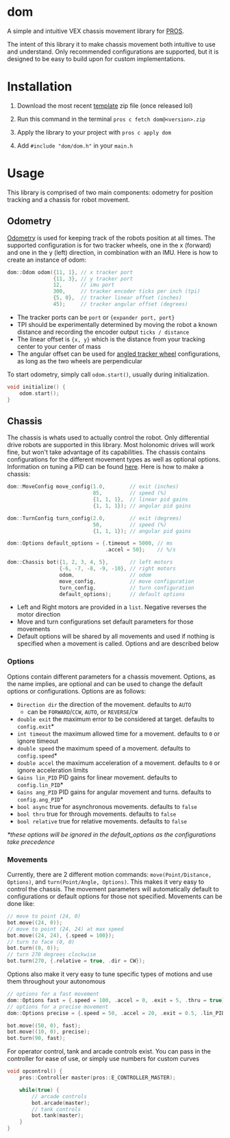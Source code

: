 # dom
A simple and intuitive VEX chassis movement library for [PROS](https://pros.cs.purdue.edu/). 

The intent of this library it to make chassis movement both intuitive to use and understand. Only recommended configurations are supported, but it is designed to be easy to build upon for custom implementations. 

# Installation

1. Download the most recent [template](https://github.com/dholifield/dom/releases) zip file (once released lol)

2. Run this command in the terminal `pros c fetch dom@<version>.zip`

3. Apply the library to your project with `pros c apply dom`

4. Add `#include "dom/dom.h"` in your `main.h`


# Usage
This library is comprised of two main components: odometry for position tracking and a chassis for robot movement.

## Odometry
[Odometry](https://wiki.purduesigbots.com/software/odometry) is used for keeping track of the robots position at all times. The supported configuration is for two tracker wheels, one in the x (forward) and one in the y (left) direction, in combination with an IMU. Here is how to create an instance of odom:
```c++
dom::Odom odom({11, 1}, // x tracker port
               {11, 3}, // y tracker port
               12,      // imu port
               300,     // tracker encoder ticks per inch (tpi)
               {5, 0},  // tracker linear offset (inches)
               45);     // tracker angular offset (degrees)
```

- The tracker ports can be `port` or `{expander port, port}`
- TPI should be experimentally determined by moving the robot a known distance and recording the encoder output `ticks / distance`
- The linear offset is `{x, y}` which is the distance from your tracking center to your center of mass
- The angular offset can be used for [angled tracker wheel](https://www.youtube.com/watch?v=TqMNuXfKgMc) configurations, as long as the two wheels are perpendicular

To start odometry, simply call `odom.start()`, usually during initialization.

```c++
void initialize() {
    odom.start();
}
```

## Chassis
The chassis is whats used to actually control the robot. Only differential drive robots are supported in this library. Most holonomic drives will work fine, but won't take advantage of its capabilities. The chassis contains configurations for the different movement types as well as optional options. Information on tuning a PID can be found [here](https://wiki.purduesigbots.com/software/control-algorithms/pid-controller). Here is how to make a chassis:

```c++
dom::MoveConfig move_config(1.0,        // exit (inches)
                            85,         // speed (%)
                            {1, 1, 1},  // linear pid gains
                            {1, 1, 1}); // angular pid gains

dom::TurnConfig turn_config(2.0,        // exit (degrees)
                            50,         // speed (%)
                            {1, 1, 1}); // angular pid gains

dom::Options default_options = {.timeout = 5000, // ms
                                .accel = 50};    // %/s

dom::Chassis bot({1, 2, 3, 4, 5},       // left motors
                 {-6, -7, -8, -9, -10}, // right motors
                 odom,                  // odom
                 move_config,           // move configuration
                 turn_config,           // turn configuration
                 default_options);      // default options
```
- Left and Right motors are provided in a `list`. Negative reverses the motor direction
- Move and turn configurations set default parameters for those movements
- Default options will be shared by all movements and used if nothing is specified when a movement is called. Options and are described below
### Options
Options contain different parameters for a chassis movement. Options, as the name implies, are optional and can be used to change the default options or configurations. Options are as follows:

- `Direction dir` the direction of the movement. defaults to `AUTO`
    - can be `FORWARD`/`CCW`, `AUTO`, or `REVERSE`/`CW`
- `double exit` the maximum error to be considered at target. defaults to `config.exit`*
- `int timeout` the maximum allowed time for a movement. defaults to `0` or ignore timeout
- `double speed` the maximum speed of a movement. defaults to `config.speed`*
- `double accel` the maximum acceleration of a movement. defaults to `0` or ignore acceleration limits
- `Gains lin_PID` PID gains for linear movement. defaults to `config.lin_PID`*
- `Gains ang_PID` PID gains for angular movement and turns. defaults to `config.ang_PID`*
- `bool async` true for asynchronous movements. defaults to `false`
- `bool thru` true for through movements. defaults to `false`
- `bool relative` true for relative movements. defaults to `false`

_*these options will be ignored in the default_options as the configurations take precedence_

### Movements
Currently, there are 2 different motion commands: `move(Point/Distance, Options)`, and `turn(Point/Angle, Options)`. This makes it very easy to control the chassis. The movement parameters will automatically default to configurations or default options for those not specified. Movements can be done like:

```c++
// move to point (24, 0)
bot.move((24, 0));
// move to point (24, 24) at max speed
bot.move((24, 24), {.speed = 100});
// turn to face (0, 0)
bot.turn((0, 0));
// turn 270 degrees clockwise
bot.turn(270, {.relative = true, .dir = CW});
```

Options also make it very easy to tune specific types of motions and use them throughout your autonomous

```c++
// options for a fast movement
dom::Options fast = {.speed = 100, .accel = 0, .exit = 5, .thru = true};
// options for a precise movement
dom::Options precise = {.speed = 50, .accel = 20, .exit = 0.5, .lin_PID = (5, 0, 0)};

bot.move((50, 0), fast);
bot.move((10, 0), precise);
bot.turn(90, fast);
```

For operator control, tank and arcade controls exist. You can pass in the controller for ease of use, or simply use numbers for custom curves

```c++
void opcontrol() {
    pros::Controller master(pros::E_CONTROLLER_MASTER);

    while(true) {
        // arcade controls
        bot.arcade(master);
        // tank controls
        bot.tank(master);
    }
}
```
